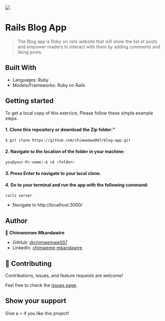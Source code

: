 ![](https://img.shields.io/badge/Microverse-blueviolet)

# Rails Blog App

> The Blog app is Roby on rails website that will show the list of posts and empower readers to interact with them by adding comments and liking posts.


## Built With
- Languages: Ruby
- Models/Frameworks: Ruby on Rails

## Getting started
To get a local copy of this exercice, Please follow these simple example steps.

#### 1. Clone this repository or download the Zip folder:"

```bash command
$ git clone https://github.com/chimwemwe007/blog-app.git
```
#### 2. Navigate to the location of the folder in your machine:
```bash command
you@your-Pc-name:~$ cd <folder>
```
#### 3. Press Enter to navigate to your local clone.

#### 4. Go to your terminal and run the app with the following command:
```bash command
rails server
```
- Navigate to http://localhost:3000/

## Author

👤 **Chimwemwe Mkandawire**

- GitHub: [@chimwemwe007](https://github.com/chimwemwe007)
- LinkedIn: [chimweme-mkandawire](https://www.linkedin.com/in/chimwemwe-mkandawire)


## 🤝 Contributing

Contributions, issues, and feature requests are welcome!

Feel free to check the [issues page](../../issues/).

## Show your support

Give a ⭐️ if you like this project!
